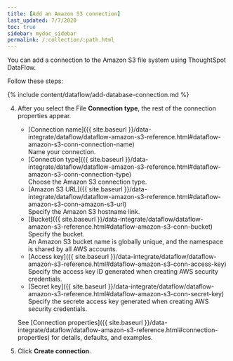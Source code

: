 ```yaml
---
title: [Add an Amazon S3 connection]
last_updated: 7/7/2020
toc: true
sidebar: mydoc_sidebar
permalink: /:collection/:path.html
---
```

You can add a connection to the Amazon S3 file system using ThoughtSpot DataFlow.

Follow these steps:

{% include content/dataflow/add-database-connection.md %}

4. After you select the File **Connection type**, the rest of the connection properties appear.

   * [Connection name]({{ site.baseurl }}/data-integrate/dataflow/dataflow-amazon-s3-reference.html#dataflow-amazon-s3-conn-connection-name)<br/>Name your connection.
   * [Connection type]({{ site.baseurl }}/data-integrate/dataflow/dataflow-amazon-s3-reference.html#dataflow-amazon-s3-conn-connection-type)<br/>Choose the Amazon S3 connection type.
   * [Amazon S3 URL]({{ site.baseurl }}/data-integrate/dataflow/dataflow-amazon-s3-reference.html#dataflow-amazon-s3-conn-amazon-s3-url)<br/>Specify the Amazon S3 hostname link.
   * [Bucket]({{ site.baseurl }}/data-integrate/dataflow/dataflow-amazon-s3-reference.html#dataflow-amazon-s3-conn-bucket)<br/>Specify the bucket.<br/>An Amazon S3 bucket name is globally unique, and the namespace is shared by all AWS accounts.
   * [Access key]({{ site.baseurl }}/data-integrate/dataflow/dataflow-amazon-s3-reference.html#dataflow-amazon-s3-conn-access-key)<br/>Specify the access key ID generated when creating AWS security credentials.
   * [Secret key]({{ site.baseurl }}/data-integrate/dataflow/dataflow-amazon-s3-reference.html#dataflow-amazon-s3-conn-secret-key)<br/>Specify the secrete access key generated when creating AWS security credentials.

   See [Connection properties]({{ site.baseurl }}/data-integrate/dataflow/dataflow-amazon-s3-reference.html#connection-properties) for details, defaults, and examples.

5. Click **Create connection**.   
